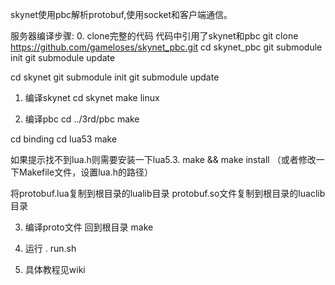 skynet使用pbc解析protobuf,使用socket和客户端通信。

服务器编译步骤:
0. clone完整的代码 代码中引用了skynet和pbc 
git clone https://github.com/gameloses/skynet_pbc.git
cd skynet_pbc
git submodule init
git submodule update

cd skynet
git submodule init
git submodule update 

1. 编译skynet
cd skynet
make linux

2. 编译pbc
cd ../3rd/pbc
make

cd binding
cd lua53
make

如果提示找不到lua.h则需要安装一下lua5.3. make && make install
（或者修改一下Makefile文件，设置lua.h的路径）

将protobuf.lua复制到根目录的lualib目录
protobuf.so文件复制到根目录的luaclib目录

3. 编译proto文件
回到根目录
make

4. 运行
. run.sh
5. 具体教程见wiki